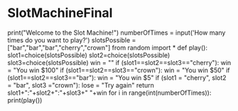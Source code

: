 # SlotMachineFinal
print("Welcome to the Slot Machine!")
numberOfTimes = input('How many times do you want to play?')
slotsPossible = ["bar","bar","bar","cherry","crown"]
from random import *
def play():
    slot1=choice(slotsPossible)
    slot2=choice(slotsPossible)
    slot3=choice(slotsPossible)
    win = ""
    if (slot1==slot2==slot3=="cherry"):
        win = "You win $100"
    if (slot1==slot2==slot3=="crown"):
        win = "You win $50"
    if (slot1==slot2==slot3=="bar"):
        win = "You win $5"
    if (slot1 = "cherry", slot2 = "bar", slot3 ="crown"):
        lose = "Try again"
    return slot1+":"+slot2+":"+slot3+" "+win
for i in range(int(numberOfTimes)):
    print(play())
